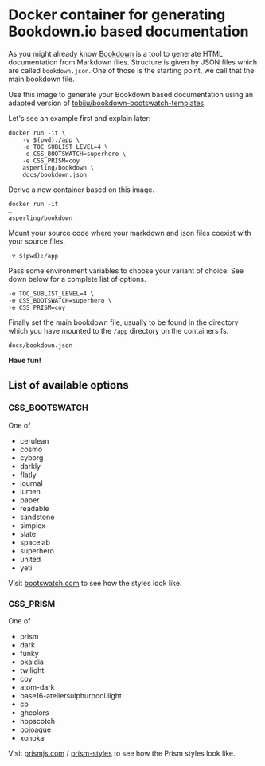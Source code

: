 # Docker container for generating Bookdown.io based documentation

As you might already know [Bookdown](http://bookdown.io/) is a tool to generate HTML documentation from Markdown files. Structure is given by JSON files which are called `bookdown.json`. One of those is the starting point, we call that the main bookdown file.

Use this image to generate your Bookdown based documentation using an adapted version of [tobiju/bookdown-bootswatch-templates](https://github.com/asperling/bookdown-bootswatch-templates).

Let's see an example first and explain later:

```
docker run -it \
    -v $(pwd):/app \
    -e TOC_SUBLIST_LEVEL=4 \
    -e CSS_BOOTSWATCH=superhero \
    -e CSS_PRISM=coy
    asperling/bookdown \
    docs/bookdown.json
```

Derive a new container based on this image.

```
docker run -it
…
asperling/bookdown
```

Mount your source code where your markdown and json files coexist with your source files.

```
-v $(pwd):/app
```

Pass some environment variables to choose your variant of choice. See down below for a complete list of options.

```
-e TOC_SUBLIST_LEVEL=4 \
-e CSS_BOOTSWATCH=superhero \
-e CSS_PRISM=coy
```

Finally set the main bookdown file, usually to be found in the directory which you have mounted to the `/app` directory on the containers fs.

```
docs/bookdown.json
```

**Have fun!**

## List of available options

### CSS_BOOTSWATCH

One of

* cerulean
* cosmo
* cyborg
* darkly
* flatly
* journal
* lumen
* paper
* readable
* sandstone
* simplex
* slate
* spacelab
* superhero
* united
* yeti

Visit [bootswatch.com](https://bootswatch.com/) to see how the styles look like.

### CSS_PRISM

One of

* prism
* dark
* funky
* okaidia
* twilight
* coy
* atom-dark
* base16-ateliersulphurpool.light
* cb
* ghcolors
* hopscotch
* pojoaque
* xonokai

Visit [prismjs.com](http://prismjs.com/) / [prism-styles](https://github.com/PrismJS/prism-themes) to see how the Prism styles look like.
